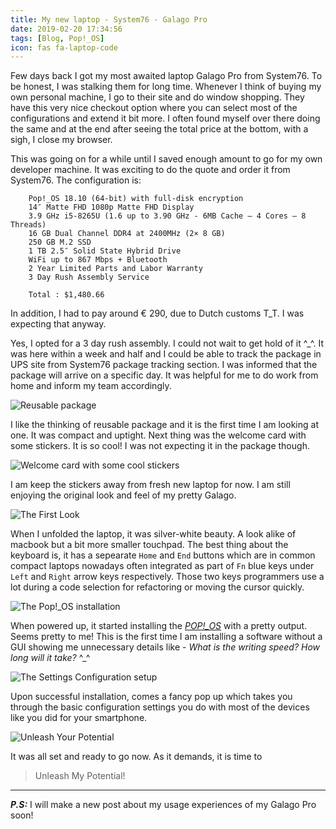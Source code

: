 ```yaml
---
title: My new laptop - System76 - Galago Pro
date: 2019-02-20 17:34:56
tags: [Blog, Pop!_OS]
icon: fas fa-laptop-code
---
```


Few days back I got my most awaited laptop Galago Pro from System76. To be honest, I was stalking them for long time. Whenever I think of buying my own personal machine, I go to their site and do window shopping. They have this very nice checkout option where you can select most of the configurations and extend it bit more. I often found myself over there doing the same and at the end after seeing the total price at the bottom, with a sigh, I close my browser.

This was going on for a while until I saved enough amount to go for my own developer machine. It was exciting to do the quote and order it from System76. The configuration is:

```
    Pop!_OS 18.10 (64-bit) with full-disk encryption 	
    14″ Matte FHD 1080p Matte FHD Display 	
    3.9 GHz i5-8265U (1.6 up to 3.90 GHz - 6MB Cache – 4 Cores – 8 Threads) 	
    16 GB Dual Channel DDR4 at 2400MHz (2× 8 GB)
    250 GB M.2 SSD
    1 TB 2.5″ Solid State Hybrid Drive
    WiFi up to 867 Mbps + Bluetooth 	
    2 Year Limited Parts and Labor Warranty
    3 Day Rush Assembly Service

    Total : $1,480.66
```
In addition, I had to pay around &euro; 290, due to Dutch customs T_T. I was expecting that anyway.

Yes, I opted for a 3 day rush assembly. I could not wait to get hold of it ^_^. It was here within a week and half and I could be able to track the package in UPS site from System76 package tracking section. I was informed that the package will arrive on a specific day. It was helpful for me to do work from home and inform my team accordingly.

![Reusable package](system_76_reusable_package.jpg)

I like the thinking of reusable package and it is the first time I am looking at one. It was compact and uptight. Next thing was the welcome card with some stickers. It is so cool! I was not expecting it in the package though.

![Welcome card with some cool stickers](system_76_gift_card.jpg)

I am keep the stickers away from fresh new laptop for now. I am still enjoying the original look and feel of my pretty Galago.

![The First Look](system_76_first_look.jpg)

When I unfolded the laptop, it was silver-white beauty. A look alike of macbook but a bit more smaller touchpad. The best thing about the keyboard is, it has a sepearate `Home` and `End` buttons which are in common compact laptops nowadays often integrated as part of `Fn` blue keys under `Left` and `Right` arrow keys respectively. Those two keys programmers use a lot during a code selection for refactoring or moving the cursor quickly.

![The Pop!_OS installation](system_76_installation.jpg)

When powered up, it started installing the [*POP!_OS*](//system76.com/pop) with a pretty output. Seems pretty to me! This is the first time I am installing a software without a GUI showing me unnecessary details like - *What is the writing speed? How long will it take?* ^_^

![The Settings Configuration setup](system_76_settings_configuration.jpg)

Upon successful installation, comes a fancy pop up which takes you through the basic configuration settings you do with most of the devices like you did for your smartphone.

![Unleash Your Potential](system_76_unleash_your_potential.jpg)

It was all set and ready to go now. As it demands, it is time to 

> Unleash My Potential!
---------
***P.S:*** I will make a new post about my usage experiences of my Galago Pro soon!